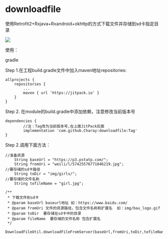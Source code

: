 # downloadfile
使用Retrofit2+Rxjava+Rxandroid+okhttp的方式下载文件并存储到sd卡指定目录

[![](https://jitpack.io/v/Charay/downloadfile.svg)](https://jitpack.io/#Charay/downloadfile)

使用：


gradle

Step 1.在工程build.gradle文件中加入maven地址repositories:

	allprojects {
		repositories {
			...
			maven { url 'https://jitpack.io' }
		}
	}
Step 2. 在module的build.gradle中添加依赖，注意修改当前版本号

	dependencies {
			//注：Tag改为当前版本号,在上面JitPack后面
	        implementation 'com.github.Charay:downloadfile:Tag'
	}


Step 2.调用下面方法：

	//准备资源
		String baseUrl = "https://p3.pstatp.com/";
    	String fromUri = "weili/l/57425576771846219.jpg";
    //要存储的sd卡路径
    	String toDir = "img/girls/";
    //要存储的文件名称
    	String tofileName = "girl.jpg";

	/**
     * 下载文件到sd卡
     * @param baseUrl baseurl地址 如：https://www.baidu.com/
     * @param fromUri 文件的资源路径，包含文件名称和扩展名  如：img/bau_logo.gif
     * @param toDir  要存储在sd卡中的目录
     * @param fileName  要存储的文件名称 包含扩展名
     */
	
	DownloadFileUtil.downloadFileFromServer(baseUrl,fromUri,toDir,tofileName);